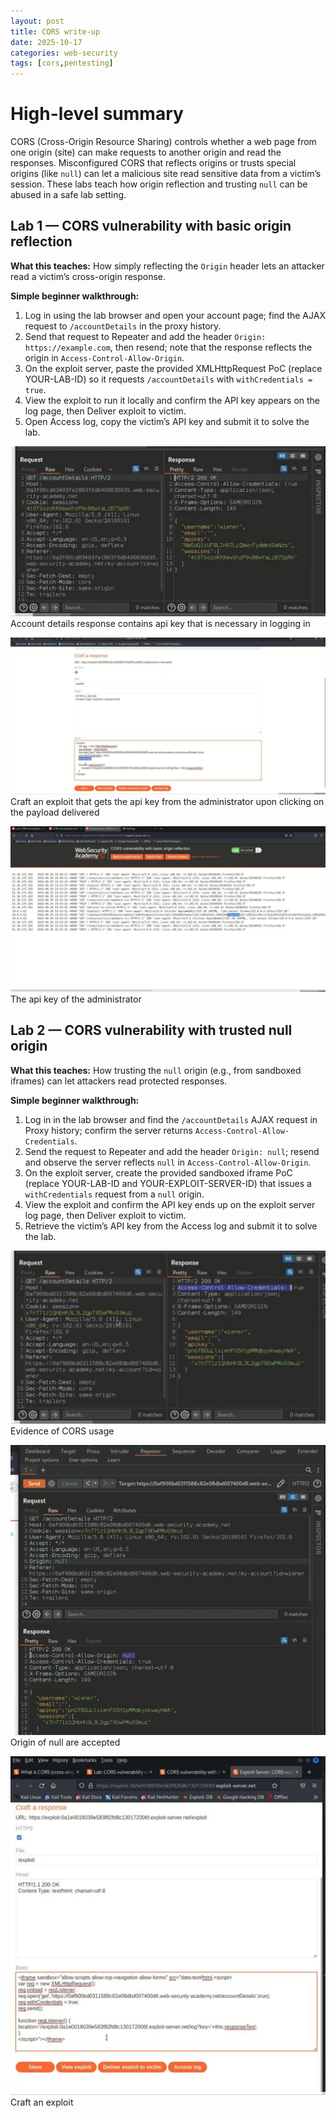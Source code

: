 ```yaml
---
layout: post
title: CORS write-up
date: 2025-10-17
categories: web-security
tags: [cors,pentesting]
---
```


# High-level summary
CORS (Cross-Origin Resource Sharing) controls whether a web page from one origin (site) can make requests to another origin and read the responses. Misconfigured CORS that reflects origins or trusts special origins (like `null`) can let a malicious site read sensitive data from a victim’s session. These labs teach how origin reflection and trusting `null` can be abused in a safe lab setting.

## Lab 1 — CORS vulnerability with basic origin reflection

**What this teaches:** How simply reflecting the `Origin` header lets an attacker read a victim’s cross-origin response.

**Simple beginner walkthrough:**

1. Log in using the lab browser and open your account page; find the AJAX request to `/accountDetails` in the proxy history.
2. Send that request to Repeater and add the header `Origin: https://example.com`, then resend; note that the response reflects the origin in `Access-Control-Allow-Origin`.
3. On the exploit server, paste the provided XMLHttpRequest PoC (replace YOUR-LAB-ID) so it requests `/accountDetails` with `withCredentials = true`.
4. View the exploit to run it locally and confirm the API key appears on the log page, then Deliver exploit to victim.
5. Open Access log, copy the victim’s API key and submit it to solve the lab.


![image alt](https://github.com/Lispectree/web-sec/blob/e96b6e212cf3cfe123659693eabcb3ff77857837/web-security-labs/labs/cors/CORS%20LAB1%20PHOTO1.jpg)
Account details response contains api key that is necessary in logging in


![image alt](https://github.com/Lispectree/web-sec/blob/ba847991d1994179bf781c71dd7195f3328bd6ed/web-security-labs/labs/cors/CORS%20LAB1%20PHOTO2.jpg)
Craft an exploit that gets the api key from the administrator upon clicking on the payload delivered


![image alt](https://github.com/Lispectree/web-sec/blob/2ef75d7070d20e615a94c27a2b7324274ac9db41/web-security-labs/labs/cors/CORS%20LAB1%20PHOTO3.jpg)
The api key of the administrator
## Lab 2 — CORS vulnerability with trusted null origin

**What this teaches:** How trusting the `null` origin (e.g., from sandboxed iframes) can let attackers read protected responses.

**Simple beginner walkthrough:**

1. Log in in the lab browser and find the `/accountDetails` AJAX request in Proxy history; confirm the server returns `Access-Control-Allow-Credentials`.
2. Send the request to Repeater and add the header `Origin: null`; resend and observe the server reflects `null` in `Access-Control-Allow-Origin`.
3. On the exploit server, create the provided sandboxed iframe PoC (replace YOUR-LAB-ID and YOUR-EXPLOIT-SERVER-ID) that issues a `withCredentials` request from a `null` origin.
4. View the exploit and confirm the API key ends up on the exploit server log page, then Deliver exploit to victim.
5. Retrieve the victim’s API key from the Access log and submit it to solve the lab.

![image alt](https://github.com/Lispectree/web-sec/blob/96456ab292d24d3e15a805f14e556381218cde98/web-security-labs/labs/cors/CORS%20LAB2%20PHOTO1.jpg)
Evidence of CORS usage


![image alt](https://github.com/Lispectree/web-sec/blob/b8870112878ab669ba18bf398d5a34bc93e532c0/web-security-labs/labs/cors/CORS%20LAB2%20PHOTO2.jpg)
Origin of null are accepted


![image alt](https://github.com/Lispectree/web-sec/blob/feaf54decd86f672cf12a216eaba6d8a68d83b81/web-security-labs/labs/cors/CORS%20LAB2%20PHOTO3.jpg)
Craft an exploit

